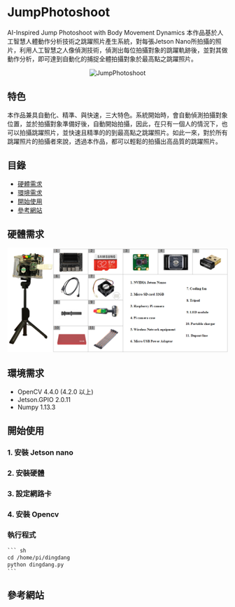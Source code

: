 # JumpPhotoshoot

AI-Inspired Jump Photoshoot with Body Movement Dynamics
本作品基於人工智慧人體動作分析技術之跳躍照片產生系統，對每張Jetson Nano所拍攝的照片，利用人工智慧之人像偵測技術，偵測出每位拍攝對象的跳躍軌跡後，並對其做動作分析，即可達到自動化的捕捉全體拍攝對象於最高點之跳躍照片。

<p align="center">
  <img width=500 src="https://github.com/bigmms/JumpPhotoshoot/blob/main/img/yolo_jump.gif" alt="JumpPhotoshoot">
</p>

## 特色
本作品兼具自動化、精準、與快速，三大特色。系統開始時，會自動偵測拍攝對象位置，並於拍攝對象準備好後，自動開始拍攝，因此，在只有一個人的情況下，也可以拍攝跳躍照片，並快速且精準的的到最高點之跳躍照片。如此一來，對於所有跳躍照片的拍攝者來說，透過本作品，都可以輕鬆的拍攝出高品質的跳躍照片。

## 目錄
* [硬體需求](#硬體需求)
* [環境需求](#環境需求)
* [開始使用](#開始使用)
* [參考網站](#參考網站)

## 硬體需求

<p align="center">
  <img width=800 src="https://github.com/bigmms/JumpPhotoshoot/blob/main/img/hardware_equipment.png" alt="硬體設備">
</p>

## 環境需求

* OpenCV 4.4.0 (4.2.0 以上)
* Jetson.GPIO 2.0.11
* Numpy 1.13.3 

## 開始使用

  ### 1. 安裝 Jetson nano
  
  ### 2. 安裝硬體
  
  ### 3. 設定網路卡
  
  ### 4. 安裝 Opencv
  
  ### 執行程式
    ``` sh
    cd /home/pi/dingdang
    python dingdang.py
    ```

## 參考網站

